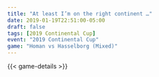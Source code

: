```yaml
---
title: "At least I’m on the right continent …"
date: 2019-01-19T22:51:00-05:00
draft: false
tags: [2019 Continental Cup]
event: "2019 Continental Cup"
game: "Homan vs Hasselborg (Mixed)"
---
```

{{< game-details >}}
<!--more--> 